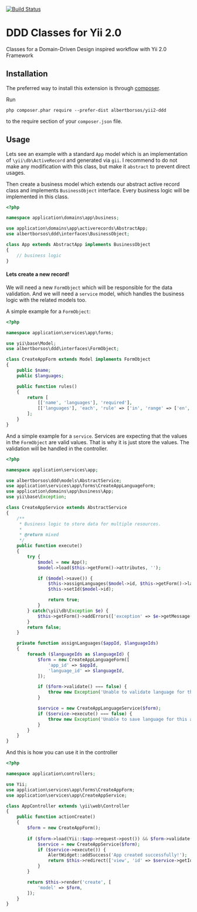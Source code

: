 [![Build Status](https://travis-ci.org/albertborsos/yii2-ddd.svg?branch=master)](https://travis-ci.org/albertborsos/yii2-ddd)

DDD Classes for Yii 2.0
=======================
Classes for a Domain-Driven Design inspired workflow with Yii 2.0 Framework

Installation
------------

The preferred way to install this extension is through [composer](http://getcomposer.org/download/).

Run

```
php composer.phar require --prefer-dist albertborsos/yii2-ddd
```

to the require section of your `composer.json` file.

Usage
-----

Lets see an example with a standard `App` model which is an implementation of `\yii\db\ActiveRecord` and generated via `gii`.
I recommend to do not make any modification with this class, but make it `abstract` to prevent direct usages.

Then create a business model which extends our abstract active record class and implements `BusinessObject` interface.
Every business logic will be implemented in this class.

```php
<?php

namespace application\domains\app\business;

use application\domains\app\activerecords\AbstractApp;
use albertborsos\ddd\interfaces\BusinessObject;

class App extends AbstractApp implements BusinessObject
{
    // business logic
}
```

#### Lets create a new record!

We will need a new `FormObject` which will be responsible for the data validation.
And we will need a `service` model, which handles the business logic with the related models too.


A simple example for a `FormObject`:

```php
<?php

namespace application\services\app\forms;

use yii\base\Model;
use albertborsos\ddd\interfaces\FormObject;

class CreateAppForm extends Model implements FormObject
{
    public $name;
    public $languages;

    public function rules()
    {
        return [
            [['name', 'languages'], 'required'],
            [['languages'], 'each', 'rule' => ['in', 'range' => ['en', 'de', 'hu']]],
        ];
    }
}

```

And a simple example for a `service`. Services are expecting that the values in the `FormObject` are valid values.
That is why it is just store the values. The validation will be handled in the controller.

```php
<?php

namespace application\services\app;

use albertborsos\ddd\models\AbstractService;
use application\services\app\forms\CreateAppLanguageForm;
use application\domains\app\business\App;
use yii\base\Exception;

class CreateAppService extends AbstractService
{
    /**
     * Business logic to store data for multiple resources.
     *
     * @return mixed
     */
    public function execute()
    {
        try {
            $model = new App();
            $model->load($this->getForm()->attributes, '');

            if ($model->save()) {
                $this->assignLanguages($model->id, $this->getForm()->languages);
                $this->setId($model->id);

                return true;
            }
        } catch(\yii\db\Exception $e) {
            $this->getForm()->addErrors(['exception' => $e->getMessage()]);
        }
        return false;
    }

    private function assignLanguages($appId, $languageIds)
    {
        foreach ($languageIds as $languageId) {
            $form = new CreateAppLanguageForm([
                'app_id' => $appId,
                'language_id' => $languageId,
            ]);

            if ($form->validate() === false) {
                throw new Exception('Unable to validate language for this app');
            }

            $service = new CreateAppLanguageService($form);
            if ($service->execute() === false) {
                throw new Exception('Unable to save language for this app');
            }
        }
    }
}

```

And this is how you can use it in the controller

```php
<?php

namespace application\controllers;

use Yii;
use application\services\app\forms\CreateAppForm;
use application\services\app\CreateAppService;

class AppController extends \yii\web\Controller
{
    public function actionCreate()
    {
        $form = new CreateAppForm();
        
        if ($form->load(Yii::$app->request->post()) && $form->validate()) {
            $service = new CreateAppService($form);
            if ($service->execute()) {
                AlertWidget::addSuccess('App created successfully!');
                return $this->redirect(['view', 'id' => $service->getId()]);
            }
        }

        return $this->render('create', [
            'model' => $form,
        ]);
    }
}

```
